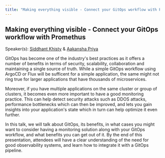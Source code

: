 ```yaml
---
title: "Making everything visible - Connect your GitOps workflow with Promethus"
---
```


## Making everything visible - Connect your GitOps workflow with Promethus

Speaker(s): [Siddhant Khisty](../../speakers/siddhant-khisty) & [Aakansha Priya](../../speakers/aakansha-priya)

GitOps has become one of the industry's best practices as it offers a number of benefits in terms of security, scalability, collaboration and maintaining a single source of truth. While a simple GitOps workflow using ArgoCD or Flux will be sufficent for a simple application, the same might not ring true for larger applications that have thousands of microservices.

Moreover, if you have multiple applications on the same cluster or group of clusters, it becomes even more important to have a good monitoring practice. This can help detect security attacks such as DDOS attacks, performance bottlenecks which can then be improved, and lets you gain insights into your application's state which in turn can help optimize it even further.

In this talk, we will talk about GitOps, its benefits, in what cases you might want to consider having a monitoring solution along with your GitOps workflow, and what benefits you can get out of it. By the end of this presentation, attendees will have a clear understanding of the need for good observability systems, and learn how to integrate it with a GitOps pipeline.
